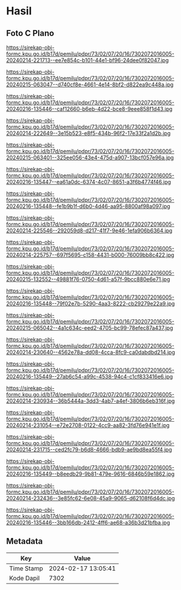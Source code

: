 # Hasil

## Foto C Plano

https://sirekap-obj-formc.kpu.go.id/b17d/pemilu/pdpr/73/02/07/20/16/7302072016005-20240214-221713--ee7e854c-b101-44e1-bf96-24dee0f82047.jpg

https://sirekap-obj-formc.kpu.go.id/b17d/pemilu/pdpr/73/02/07/20/16/7302072016005-20240215-063047--d740cf8e-4661-4e14-8bf2-d822ea9c448a.jpg

https://sirekap-obj-formc.kpu.go.id/b17d/pemilu/pdpr/73/02/07/20/16/7302072016005-20240216-135446--caf12660-b6eb-4d22-bce8-9eee858f1d43.jpg

https://sirekap-obj-formc.kpu.go.id/b17d/pemilu/pdpr/73/02/07/20/16/7302072016005-20240214-222649--3e15b523-e8f5-434b-96f2-17e33f2a1d2b.jpg

https://sirekap-obj-formc.kpu.go.id/b17d/pemilu/pdpr/73/02/07/20/16/7302072016005-20240215-063401--325ee056-43e4-475d-a907-13bcf057e96a.jpg

https://sirekap-obj-formc.kpu.go.id/b17d/pemilu/pdpr/73/02/07/20/16/7302072016005-20240216-135447--ea61a0dc-6374-4c07-8651-a3f6b4774f46.jpg

https://sirekap-obj-formc.kpu.go.id/b17d/pemilu/pdpr/73/02/07/20/16/7302072016005-20240216-135448--fe1b9b1f-d6b0-4d46-aa95-8800af98a097.jpg

https://sirekap-obj-formc.kpu.go.id/b17d/pemilu/pdpr/73/02/07/20/16/7302072016005-20240214-225546--292059d8-d217-41f7-9e46-1efa906b6364.jpg

https://sirekap-obj-formc.kpu.go.id/b17d/pemilu/pdpr/73/02/07/20/16/7302072016005-20240214-225757--697f5695-c158-4431-b000-76009bb8c422.jpg

https://sirekap-obj-formc.kpu.go.id/b17d/pemilu/pdpr/73/02/07/20/16/7302072016005-20240215-132552--49881f76-0750-4d61-a57f-9bcc880e6e71.jpg

https://sirekap-obj-formc.kpu.go.id/b17d/pemilu/pdpr/73/02/07/20/16/7302072016005-20240216-135448--79f02e7b-5290-4aa3-8222-cb29279e22a9.jpg

https://sirekap-obj-formc.kpu.go.id/b17d/pemilu/pdpr/73/02/07/20/16/7302072016005-20240215-065042--4a1c634c-eed2-4705-bc99-78efec87a437.jpg

https://sirekap-obj-formc.kpu.go.id/b17d/pemilu/pdpr/73/02/07/20/16/7302072016005-20240214-230640--4562e78a-dd08-4cca-8fc9-ca0dabdbd214.jpg

https://sirekap-obj-formc.kpu.go.id/b17d/pemilu/pdpr/73/02/07/20/16/7302072016005-20240216-135449--27ab6c54-a99c-4538-94c4-c1cf833416e6.jpg

https://sirekap-obj-formc.kpu.go.id/b17d/pemilu/pdpr/73/02/07/20/16/7302072016005-20240214-230934--36b5444a-3dd3-4ab7-a4ef-3806b6eb316f.jpg

https://sirekap-obj-formc.kpu.go.id/b17d/pemilu/pdpr/73/02/07/20/16/7302072016005-20240214-231054--e72e2708-0122-4cc9-aa82-3fd76e941e1f.jpg

https://sirekap-obj-formc.kpu.go.id/b17d/pemilu/pdpr/73/02/07/20/16/7302072016005-20240214-231715--ced2fc79-b6d8-4666-bdb9-ae9bd8ea55f4.jpg

https://sirekap-obj-formc.kpu.go.id/b17d/pemilu/pdpr/73/02/07/20/16/7302072016005-20240216-135449--b8eedb29-9b81-479e-9616-6846b59e1862.jpg

https://sirekap-obj-formc.kpu.go.id/b17d/pemilu/pdpr/73/02/07/20/16/7302072016005-20240214-232436--3e85fc62-6e08-45a9-9065-d62108f6d4dc.jpg

https://sirekap-obj-formc.kpu.go.id/b17d/pemilu/pdpr/73/02/07/20/16/7302072016005-20240216-135446--3bb166db-2412-4ff6-ae68-a36b3d21bfba.jpg


## Metadata

| Key        | Value               |
| ---------- | ------------------- |
| Time Stamp | 2024-02-17 13:05:41 |
| Kode Dapil | 7302                |



